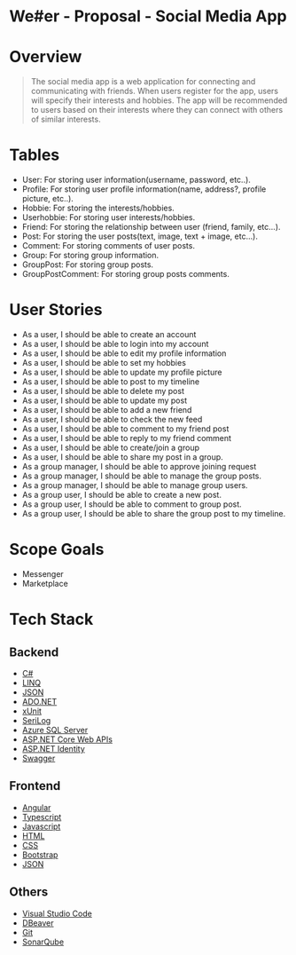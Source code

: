 # We#er - Proposal - Social Media App

# Overview
> The social media app is a web application for connecting and communicating with friends. When users register for the app, users will specify their interests and hobbies. The app will be recommended to users based on their interests where they can connect with others of similar interests.

# Tables
- User: For storing user information(username, password, etc..).
- Profile: For storing user profile information(name, address?, profile picture, etc..).
- Hobbie: For storing the interests/hobbies.
- Userhobbie: For storing user interests/hobbies.
- Friend: For storing the relationship between user (friend, family, etc...).
- Post: For storing the user posts(text, image, text + image, etc…).
- Comment: For storing comments of user posts.
- Group: For storing group information.
- GroupPost: For storing group posts.
- GroupPostComment: For storing group posts comments.

# User Stories
- As a user, I should be able to create an account
- As a user, I should be able to login into my account
- As a user, I should be able to edit my profile information
- As a user, I should be able to set my hobbies
- As a user, I should be able to update my profile picture
- As a user, I should be able to post to my timeline
- As a user, I should be able to delete my post
- As a user, I should be able to update my post
- As a user, I should be able to add a new friend
- As a user, I should be able to check the new feed
- As a user, I should be able to comment to my friend post
- As a user, I should be able to reply to my friend comment
- As a user, I should be able to create/join a group
- As a user, I should be able to share my post in a group.
- As a group manager, I should be able to approve joining request
- As a group manager, I should be able to manage the group posts.
- As a group manager, I should be able to manage group users.
- As a group user, I should be able to create a new post.
- As a group user, I should be able to comment to group post.
- As a group user, I should be able to share the group post to my timeline.


# Scope Goals
- Messenger
- Marketplace

# Tech Stack
## Backend
- [C#](https://docs.microsoft.com/en-us/dotnet/csharp/tour-of-csharp/)
- [LINQ](https://docs.microsoft.com/en-us/dotnet/csharp/programming-guide/concepts/linq/)
- [JSON](https://www.json.org/json-en.html)
- [ADO.NET](https://docs.microsoft.com/en-us/dotnet/framework/data/adonet/ado-net-overview)
- [xUnit](https://xunit.net)
- [SeriLog](https://serilog.net)
- [Azure SQL Server](https://azure.microsoft.com/en-us/services/sql-database/campaign/)
- [ASP.NET Core Web APIs](https://dotnet.microsoft.com/en-us/apps/aspnet/apis)
- [ASP.NET Identity](https://docs.microsoft.com/en-us/aspnet/identity/overview/getting-started/introduction-to-aspnet-identity)
- [Swagger](https://swagger.io)
## Frontend
- [Angular](https://angular.io)
- [Typescript](https://www.typescriptlang.org)
- [Javascript](https://www.javascript.com)
- [HTML](https://www.w3schools.com/html/)
- [CSS](https://www.w3schools.com/css/)
- [Bootstrap](https://getbootstrap.com)
- [JSON](https://www.json.org/json-en.html)
## Others
- [Visual Studio Code](https://code.visualstudio.com)
- [DBeaver](https://dbeaver.io)
- [Git](https://git-scm.com)
- [SonarQube](https://www.sonarqube.org)

